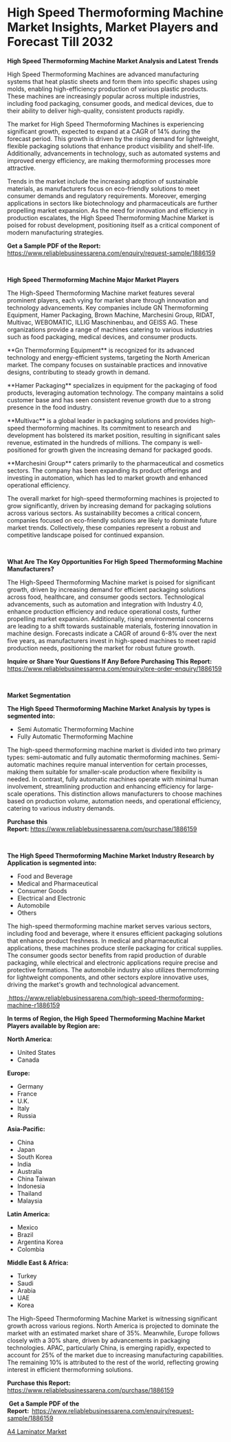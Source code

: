 <p><h1>High Speed Thermoforming Machine Market Insights, Market Players and Forecast Till 2032</h1></p><p><strong>High Speed Thermoforming Machine Market Analysis and Latest Trends</strong></p>
<p><p>High Speed Thermoforming Machines are advanced manufacturing systems that heat plastic sheets and form them into specific shapes using molds, enabling high-efficiency production of various plastic products. These machines are increasingly popular across multiple industries, including food packaging, consumer goods, and medical devices, due to their ability to deliver high-quality, consistent products rapidly.</p><p>The market for High Speed Thermoforming Machines is experiencing significant growth, expected to expand at a CAGR of 14% during the forecast period. This growth is driven by the rising demand for lightweight, flexible packaging solutions that enhance product visibility and shelf-life. Additionally, advancements in technology, such as automated systems and improved energy efficiency, are making thermoforming processes more attractive.</p><p>Trends in the market include the increasing adoption of sustainable materials, as manufacturers focus on eco-friendly solutions to meet consumer demands and regulatory requirements. Moreover, emerging applications in sectors like biotechnology and pharmaceuticals are further propelling market expansion. As the need for innovation and efficiency in production escalates, the High Speed Thermoforming Machine Market is poised for robust development, positioning itself as a critical component of modern manufacturing strategies.</p></p>
<p><strong>Get a Sample PDF of the Report:&nbsp;</strong> <a href="https://www.reliablebusinessarena.com/enquiry/request-sample/1886159?utm_campaign=3062&utm_medium=2&utm_source=Github&utm_content=ia&utm_term=11042025&utm_id=high-speed-thermoforming-machine">https://www.reliablebusinessarena.com/enquiry/request-sample/1886159</a></p>
<p>&nbsp;</p>
<p><strong>High Speed Thermoforming Machine Major Market Players</strong></p>
<p><p>The High-Speed Thermoforming Machine market features several prominent players, each vying for market share through innovation and technology advancements. Key companies include GN Thermoforming Equipment, Hamer Packaging, Brown Machine, Marchesini Group, RIDAT, Multivac, WEBOMATIC, ILLIG Maschinenbau, and GEISS AG. These organizations provide a range of machines catering to various industries such as food packaging, medical devices, and consumer products.</p><p>**Gn Thermoforming Equipment** is recognized for its advanced technology and energy-efficient systems, targeting the North American market. The company focuses on sustainable practices and innovative designs, contributing to steady growth in demand.</p><p>**Hamer Packaging** specializes in equipment for the packaging of food products, leveraging automation technology. The company maintains a solid customer base and has seen consistent revenue growth due to a strong presence in the food industry.</p><p>**Multivac** is a global leader in packaging solutions and provides high-speed thermoforming machines. Its commitment to research and development has bolstered its market position, resulting in significant sales revenue, estimated in the hundreds of millions. The company is well-positioned for growth given the increasing demand for packaged goods.</p><p>**Marchesini Group** caters primarily to the pharmaceutical and cosmetics sectors. The company has been expanding its product offerings and investing in automation, which has led to market growth and enhanced operational efficiency.</p><p>The overall market for high-speed thermoforming machines is projected to grow significantly, driven by increasing demand for packaging solutions across various sectors. As sustainability becomes a critical concern, companies focused on eco-friendly solutions are likely to dominate future market trends. Collectively, these companies represent a robust and competitive landscape poised for continued expansion.</p></p>
<p>&nbsp;</p>
<p><strong>What Are The Key Opportunities For High Speed Thermoforming Machine Manufacturers?</strong></p>
<p><p>The High-Speed Thermoforming Machine market is poised for significant growth, driven by increasing demand for efficient packaging solutions across food, healthcare, and consumer goods sectors. Technological advancements, such as automation and integration with Industry 4.0, enhance production efficiency and reduce operational costs, further propelling market expansion. Additionally, rising environmental concerns are leading to a shift towards sustainable materials, fostering innovation in machine design. Forecasts indicate a CAGR of around 6-8% over the next five years, as manufacturers invest in high-speed machines to meet rapid production needs, positioning the market for robust future growth.</p></p>
<p><strong>Inquire or Share Your Questions If Any Before Purchasing This Report:</strong> <a href="https://www.reliablebusinessarena.com/enquiry/pre-order-enquiry/1886159?utm_campaign=3062&utm_medium=2&utm_source=Github&utm_content=ia&utm_term=11042025&utm_id=high-speed-thermoforming-machine">https://www.reliablebusinessarena.com/enquiry/pre-order-enquiry/1886159</a></p>
<p>&nbsp;</p>
<p><strong>Market Segmentation</strong></p>
<p><strong>The High Speed Thermoforming Machine Market Analysis by types is segmented into:</strong></p>
<p><ul><li>Semi Automatic Thermoforming Machine</li><li>Fully Automatic Thermoforming Machine</li></ul></p>
<p><p>The high-speed thermoforming machine market is divided into two primary types: semi-automatic and fully automatic thermoforming machines. Semi-automatic machines require manual intervention for certain processes, making them suitable for smaller-scale production where flexibility is needed. In contrast, fully automatic machines operate with minimal human involvement, streamlining production and enhancing efficiency for large-scale operations. This distinction allows manufacturers to choose machines based on production volume, automation needs, and operational efficiency, catering to various industry demands.</p></p>
<p><strong>Purchase this Report:&nbsp;</strong><a href="https://www.reliablebusinessarena.com/purchase/1886159?utm_campaign=3062&utm_medium=2&utm_source=Github&utm_content=ia&utm_term=11042025&utm_id=high-speed-thermoforming-machine">https://www.reliablebusinessarena.com/purchase/1886159</a></p>
<p>&nbsp;</p>
<p><strong>The High Speed Thermoforming Machine Market Industry Research by Application is segmented into:</strong></p>
<p><ul><li>Food and Beverage</li><li>Medical and Pharmaceutical</li><li>Consumer Goods</li><li>Electrical and Electronic</li><li>Automobile</li><li>Others</li></ul></p>
<p><p>The high-speed thermoforming machine market serves various sectors, including food and beverage, where it ensures efficient packaging solutions that enhance product freshness. In medical and pharmaceutical applications, these machines produce sterile packaging for critical supplies. The consumer goods sector benefits from rapid production of durable packaging, while electrical and electronic applications require precise and protective formations. The automobile industry also utilizes thermoforming for lightweight components, and other sectors explore innovative uses, driving the market's growth and technological advancement.</p></p>
<p><a href="https://www.reliablebusinessarena.com/high-speed-thermoforming-machine-r1886159?utm_campaign=3062&utm_medium=2&utm_source=Github&utm_content=ia&utm_term=11042025&utm_id=high-speed-thermoforming-machine">&nbsp;https://www.reliablebusinessarena.com/high-speed-thermoforming-machine-r1886159</a></p>
<p><strong>In terms of Region, the High Speed Thermoforming Machine Market Players available by Region are:</strong></p>
<p>
    <p> <strong> North America: </strong>
        <ul>
            <li>United States</li>
            <li>Canada</li>
        </ul>
        </p> 
    <p> <strong> Europe: </strong>
        <ul>
            <li>Germany</li>
            <li>France</li>
            <li>U.K.</li>
            <li>Italy</li>
            <li>Russia</li>
        </ul>
        </p> 
    <p> <strong> Asia-Pacific: </strong>
        <ul>
            <li>China</li>
            <li>Japan</li>
            <li>South Korea</li>
            <li>India</li>
            <li>Australia</li>
            <li>China Taiwan</li>
            <li>Indonesia</li>
            <li>Thailand</li>
            <li>Malaysia</li>
        </ul>
        </p> 
    <p> <strong> Latin America: </strong>
        <ul>
            <li>Mexico</li>
            <li>Brazil</li>
            <li>Argentina Korea</li>
            <li>Colombia</li>
        </ul>
        </p> 
    <p> <strong> Middle East & Africa: </strong>
        <ul>
            <li>Turkey</li>
            <li>Saudi</li>
            <li>Arabia</li>
            <li>UAE</li>
            <li>Korea</li>
        </ul>
    </p>
    </p>
<p><p>The High-Speed Thermoforming Machine Market is witnessing significant growth across various regions. North America is projected to dominate the market with an estimated market share of 35%. Meanwhile, Europe follows closely with a 30% share, driven by advancements in packaging technologies. APAC, particularly China, is emerging rapidly, expected to account for 25% of the market due to increasing manufacturing capabilities. The remaining 10% is attributed to the rest of the world, reflecting growing interest in efficient thermoforming solutions.</p></p>
<p><strong>Purchase this Report: </strong><a href="https://www.reliablebusinessarena.com/purchase/1886159?utm_campaign=3062&utm_medium=2&utm_source=Github&utm_content=ia&utm_term=11042025&utm_id=high-speed-thermoforming-machine">https://www.reliablebusinessarena.com/purchase/1886159</a></p>
<p>&nbsp;<strong>Get a Sample PDF of the Report:&nbsp;&nbsp;</strong><a href="https://www.reliablebusinessarena.com/enquiry/request-sample/1886159?utm_campaign=3062&utm_medium=2&utm_source=Github&utm_content=ia&utm_term=11042025&utm_id=high-speed-thermoforming-machine">https://www.reliablebusinessarena.com/enquiry/request-sample/1886159</a></p>
<p><strong></strong></p>
<p><p><a href="https://github.com/keolalelekr8/Market-Research-Report-List-1/blob/main/a4-laminator-market.md?utm_campaign=3062&utm_medium=2&utm_source=Github&utm_content=ia&utm_term=11042025&utm_id=high-speed-thermoforming-machine">A4 Laminator Market</a></p></p>